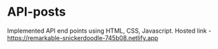 # API-posts
Implemented API end points using HTML, CSS, Javascript. Hosted link - https://remarkable-snickerdoodle-745b08.netlify.app
